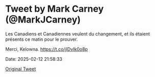 # Tweet by Mark Carney (@MarkJCarney)

Les Canadiens et Canadiennes veulent du changement, et ils étaient présents ce matin pour le prouver.

Merci, Kelowna. https://t.co/jlDvIk0o8p

Date: 2025-02-12 21:58:33

[Original Tweet](https://x.com/MarkJCarney/status/1889796257796989403)
